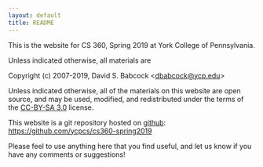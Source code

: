 ```yaml
---
layout: default
title: README
---
```


This is the website for CS 360, Spring 2019 at York College of
Pennsylvania.

Unless indicated otherwise, all materials are

Copyright (c) 2007-2019, David S. Babcock &lt;<dbabcock@ycp.edu>&gt;

Unless indicated otherwise, all of the materials on this website
are open source, and may be used, modified, and redistributed
under the terms of the <a href="http://creativecommons.org/licenses/by-sa/3.0/us/">CC-BY-SA 3.0</a>
license.

This website is a git repository hosted on [github](https://github.com): <https://github.com/ycpcs/cs360-spring2019>

Please feel to use anything here that you find useful,
and let us know if you have any comments or suggestions!
